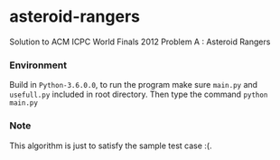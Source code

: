 # asteroid-rangers
Solution to ACM ICPC World Finals 2012 Problem A : Asteroid Rangers

### Environment
Build in `Python-3.6.0.0`, to run the program  make sure `main.py` and `usefull.py` included in root directory. Then type the command `python main.py`

### Note
This algorithm is just to satisfy the sample test case :(.
